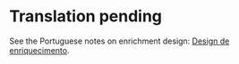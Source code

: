 # Translation pending

See the Portuguese notes on enrichment design: [Design de enriquecimento](../../pt-BR/developer-guide/CONTENT_ENRICHMENT_DESIGN.md).
